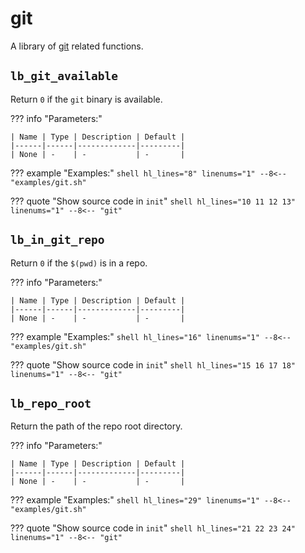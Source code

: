 # git

A library of [git][1] related functions.

## `lb_git_available`

Return `0` if the `git` binary is available.

??? info "Parameters:"

    | Name | Type | Description | Default |
    |------|------|-------------|---------|
    | None | -    | -           | -       |

??? example "Examples:"
    ```shell hl_lines="8" linenums="1"
    --8<-- "examples/git.sh"
    ```

??? quote "Show source code in `init`"
    ```shell hl_lines="10 11 12 13" linenums="1"
    --8<-- "git"
    ```

## `lb_in_git_repo`

Return `0` if the `$(pwd)` is in a repo.

??? info "Parameters:"

    | Name | Type | Description | Default |
    |------|------|-------------|---------|
    | None | -    | -           | -       |

??? example "Examples:"
    ```shell hl_lines="16" linenums="1"
    --8<-- "examples/git.sh"
    ```

??? quote "Show source code in `init`"
    ```shell hl_lines="15 16 17 18" linenums="1"
    --8<-- "git"
    ```

## `lb_repo_root`

Return the path of the repo root directory.

??? info "Parameters:"

    | Name | Type | Description | Default |
    |------|------|-------------|---------|
    | None | -    | -           | -       |

??? example "Examples:"
    ```shell hl_lines="29" linenums="1"
    --8<-- "examples/git.sh"
    ```

??? quote "Show source code in `init`"
    ```shell hl_lines="21 22 23 24" linenums="1"
    --8<-- "git"
    ```

[1]: <https://git-scm.com/>
